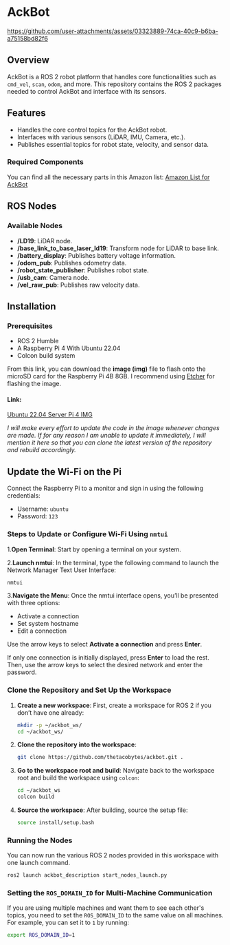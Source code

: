 # AckBot

https://github.com/user-attachments/assets/03323889-74ca-40c9-b6ba-a75158bd82f6

## Overview
AckBot is a ROS 2 robot platform that handles core functionalities such as `cmd_vel`, `scan`, `odom`, and more. This repository contains the ROS 2 packages needed to control AckBot and interface with its sensors.

## Features
- Handles the core control topics for the AckBot robot.
- Interfaces with various sensors (LiDAR, IMU, Camera, etc.).
- Publishes essential topics for robot state, velocity, and sensor data.

### Required Components
You can find all the necessary parts in this Amazon list:
[Amazon List for AckBot](https://www.amazon.com/hz/wishlist/ls/1HPBW0ZJIIN79?ref_=wl_share)


## ROS Nodes
### Available Nodes
- **/LD19**: LiDAR node.
- **/base_link_to_base_laser_ld19**: Transform node for LiDAR to base link.
- **/battery_display**: Publishes battery voltage information.
- **/odom_pub**: Publishes odometry data.
- **/robot_state_publisher**: Publishes robot state.
- **/usb_cam**: Camera node.
- **/vel_raw_pub**: Publishes raw velocity data.

## Installation
### Prerequisites
- ROS 2 Humble
- A Raspberry Pi 4 With Ubuntu 22.04
- Colcon build system
  
From this link, you can download the **image (img)** file to flash onto the microSD card for the Raspberry Pi 4B 8GB. I recommend using [Etcher](https://etcher.balena.io/) for flashing the image.

#### **Link**:
[Ubuntu 22.04 Server Pi 4 IMG](https://drive.google.com/drive/folders/1WxypJMW6T0hi-66JYA1BB3ZOif5wu8fc?usp=sharing)

*I will make every effort to update the code in the image whenever changes are made. If for any reason I am unable to update it immediately, I will mention it here so that you can clone the latest version of the repository and rebuild accordingly.*

## Update the Wi-Fi on the Pi
Connect the Raspberry Pi to a monitor and sign in using the following credentials:

- Username: `ubuntu`
- Password: `123`

### Steps to Update or Configure Wi-Fi Using `nmtui`
   1.**Open Terminal**: Start by opening a terminal on your system.
   
   2.**Launch nmtui**: In the terminal, type the following command to launch the Network Manager Text User Interface:
```bash
nmtui
```
   3.**Navigate the Menu**: Once the nmtui interface opens, you’ll be presented with three options:
- Activate a connection
- Set system hostname
- Edit a connection

Use the arrow keys to select **Activate a connection** and press **Enter**.

If only one connection is initially displayed, press **Enter** to load the rest. Then, use the arrow keys to select the desired network and enter the password.

### Clone the Repository and Set Up the Workspace

1. **Create a new workspace**:
   First, create a workspace for ROS 2 if you don’t have one already:
   ```bash
   mkdir -p ~/ackbot_ws/
   cd ~/ackbot_ws/
   ```
2. **Clone the repository into the workspace**:
   ```bash
   git clone https://github.com/thetacobytes/ackbot.git .
   ```
3. **Go to the workspace root and build**:
   Navigate back to the workspace root and build the workspace using `colcon`:
   ```bash
   cd ~/ackbot_ws
   colcon build
   ```
4. **Source the workspace**:
   After building, source the setup file:
   ```bash
   source install/setup.bash
   ```
### Running the Nodes
You can now run the various ROS 2 nodes provided in this workspace with one launch command.
   ```bash
   ros2 launch ackbot_description start_nodes_launch.py
  ```
### Setting the `ROS_DOMAIN_ID` for Multi-Machine Communication
If you are using multiple machines and want them to see each other's topics, you need to set the `ROS_DOMAIN_ID` to the same value on all machines. For example, you can set it to `1` by running:
   ```bash
   export ROS_DOMAIN_ID=1
   ```


